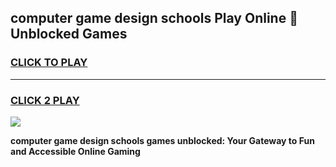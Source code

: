 
## computer game design schools Play Online 👋 Unblocked Games
<h3>
<a href="https://news.freeplayer.one?title=computer_game_design_schools&ref=17GH">CLICK TO PLAY</a></h3>
<hr>

<h3>
<a href="https://news.freeplayer.one?title=computer_game_design_schools&ref=17GH">CLICK 2 PLAY</a>
  
</h3>

<a href="https://news.freeplayer.one?title=computer_game_design_schools&ref=17GH/"><img src="https://clearcache.store/games.png"></a>


**computer game design schools games unblocked: Your Gateway to Fun and Accessible Online Gaming**
